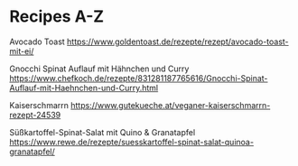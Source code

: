# Recipes A-Z

Avocado Toast
https://www.goldentoast.de/rezepte/rezept/avocado-toast-mit-ei/

Gnocchi Spinat Auflauf mit Hähnchen und Curry
https://www.chefkoch.de/rezepte/831281187765616/Gnocchi-Spinat-Auflauf-mit-Haehnchen-und-Curry.html

Kaiserschmarrn
https://www.gutekueche.at/veganer-kaiserschmarrn-rezept-24539

Süßkartoffel-Spinat-Salat mit Quino & Granatapfel
https://www.rewe.de/rezepte/suesskartoffel-spinat-salat-quinoa-granatapfel/
